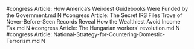 #congress
Article: How America’s Weirdest Guidebooks Were Funded by the Government.md N
#congress
Article: The Secret IRS Files Trove of Never-Before-Seen Records Reveal How the Wealthiest Avoid Income Tax.md N
#congress
Article: The Hungarian workers' revolution.md N
#congress
Article: National-Strategy-for-Countering-Domestic-Terrorism.md N
